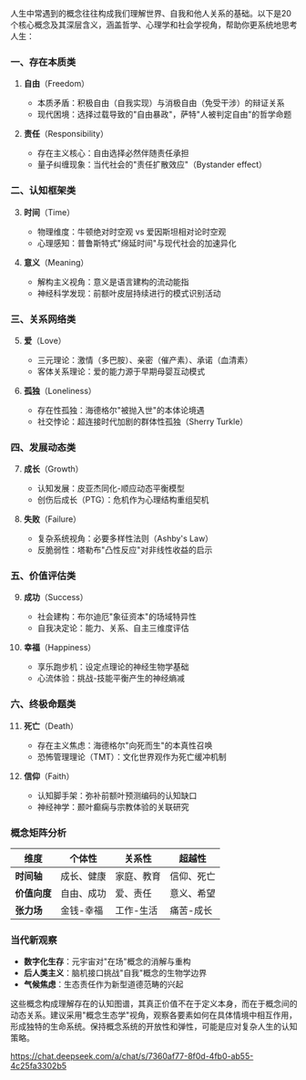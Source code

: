 人生中常遇到的概念往往构成我们理解世界、自我和他人关系的基础。以下是20个核心概念及其深层含义，涵盖哲学、心理学和社会学视角，帮助你更系统地思考人生：

### 一、存在本质类
1. **自由**（Freedom）
   - 本质矛盾：积极自由（自我实现）与消极自由（免受干涉）的辩证关系
   - 现代困境：选择过载导致的"自由暴政"，萨特"人被判定自由"的哲学命题

2. **责任**（Responsibility）
   - 存在主义核心：自由选择必然伴随责任承担
   - 量子纠缠现象：当代社会的"责任扩散效应"（Bystander effect）

### 二、认知框架类
3. **时间**（Time）
   - 物理维度：牛顿绝对时空观 vs 爱因斯坦相对论时空观
   - 心理感知：普鲁斯特式"绵延时间"与现代社会的加速异化

4. **意义**（Meaning）
   - 解构主义视角：意义是语言建构的流动能指
   - 神经科学发现：前额叶皮层持续进行的模式识别活动

### 三、关系网络类
5. **爱**（Love）
   - 三元理论：激情（多巴胺）、亲密（催产素）、承诺（血清素）
   - 客体关系理论：爱的能力源于早期母婴互动模式

6. **孤独**（Loneliness）
   - 存在性孤独：海德格尔"被抛入世"的本体论境遇
   - 社交悖论：超连接时代加剧的群体性孤独（Sherry Turkle）

### 四、发展动态类
7. **成长**（Growth）
   - 认知发展：皮亚杰同化-顺应动态平衡模型
   - 创伤后成长（PTG）：危机作为心理结构重组契机

8. **失败**（Failure）
   - 复杂系统视角：必要多样性法则（Ashby's Law）
   - 反脆弱性：塔勒布"凸性反应"对非线性收益的启示

### 五、价值评估类
9. **成功**（Success）
   - 社会建构：布尔迪厄"象征资本"的场域特异性
   - 自我决定论：能力、关系、自主三维度评估

10. **幸福**（Happiness）
    - 享乐跑步机：设定点理论的神经生物学基础
    - 心流体验：挑战-技能平衡产生的神经熵减

### 六、终极命题类
11. **死亡**（Death）
    - 存在主义焦虑：海德格尔"向死而生"的本真性召唤
    - 恐怖管理理论（TMT）：文化世界观作为死亡缓冲机制

12. **信仰**（Faith）
    - 认知脚手架：弥补前额叶预测编码的认知缺口
    - 神经神学：颞叶癫痫与宗教体验的关联研究

### 概念矩阵分析
| 维度        | 个体性      | 关系性       | 超越性      |
|-------------|-------------|--------------|-------------|
| **时间轴**  | 成长、健康  | 家庭、教育   | 信仰、死亡  |
| **价值向度**| 自由、成功  | 爱、责任     | 意义、希望  |
| **张力场**  | 金钱-幸福   | 工作-生活    | 痛苦-成长   |

### 当代新观察
- **数字化生存**：元宇宙对"在场"概念的消解与重构
- **后人类主义**：脑机接口挑战"自我"概念的生物学边界
- **气候焦虑**：生态责任作为新型道德范畴的兴起

这些概念构成理解存在的认知图谱，其真正价值不在于定义本身，而在于概念间的动态关系。建议采用"概念生态学"视角，观察各要素如何在具体情境中相互作用，形成独特的生命系统。保持概念系统的开放性和弹性，可能是应对复杂人生的认知策略。


https://chat.deepseek.com/a/chat/s/7360af77-8f0d-4fb0-ab55-4c25fa3302b5